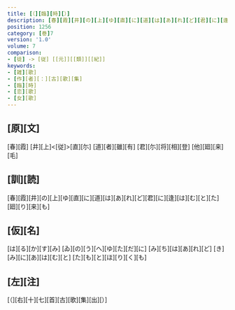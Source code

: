 ```yaml
---
title: [（][臨][時][）]
description: [春][霞][井][の][上][ゆ][直][に][道][は][あ][れ][ど][君][に][逢][は][む][と][た][廻][り][来][も]
position: 1256
category: [巻]7
version: '1.0'
volume: 7
comparison:
- [徒] -> [従] [[元]][[類]][[紀]]
keywords:
- [雑][歌]
- [作][者][：][古][歌][集]
- [臨][時]
- [恋][歌]
- [女][歌]
---
```


## [原][文]

[春][霞] [井][上]<[従]>[直][尓] [道][者][雖][有] [君][尓][将][相][登] [他][廻][来][毛]

## [訓][読]

[春][霞][井][の][上][ゆ][直][に][道][は][あ][れ][ど][君][に][逢][は][む][と][た][廻][り][来][も]

## [仮][名]

[は][る][か][す][み] [ゐ][の][う][へ][ゆ][た][だ][に] [み][ち][は][あ][れ][ど] [き][み][に][あ][は][む][と] [た][も][と][ほ][り][く][も]

## [左][注]

[（][右][十][七][首][古][歌][集][出][）]
